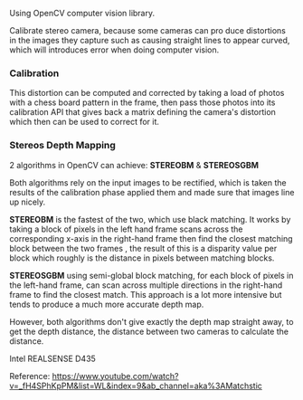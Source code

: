 Using OpenCV computer vision library.

Calibrate stereo camera, because some cameras can pro duce distortions in the images they capture such as causing straight lines to appear curved, which will introduces error when doing computer vision.

### Calibration

This distortion can be computed and corrected by taking a load of photos with a chess board pattern in the frame, then pass those photos into its calibration API that gives back a matrix defining the camera's distortion which then can be used to correct for it.

### Stereos Depth Mapping

2 algorithms in OpenCV can achieve: **STEREOBM** & **STEREOSGBM**

Both algorithms rely on the input images to be rectified, which is taken the results of the calibration phase applied them and made sure that images line up nicely.

**STEREOBM** is the fastest of the two, which use black matching. It works by taking a block of pixels in the left hand frame scans across the corresponding x-axis in the right-hand frame then find the closest matching block between the two frames , the result of this is a disparity value per block which roughly is the distance in pixels between matching blocks. 

**STEREOSGBM** using semi-global block matching, for each block of pixels in the left-hand frame, can scan across multiple directions in the right-hand frame to find the closest match. This approach is a lot more intensive but tends to produce a much more accurate depth map. 

However, both algorithms don't give exactly the depth map straight away, to get the depth distance, the distance between two cameras to calculate the distance.

Intel REALSENSE D435

Reference: https://www.youtube.com/watch?v=_fH4SPhKpPM&list=WL&index=9&ab_channel=aka%3AMatchstic